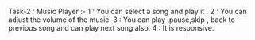 Task-2 : Music Player :- 
1 : You can select a song and play it . 
2 : You can adjust the volume of the music. 
3 : You can play ,pause,skip , back to previous song and can play next song also.
4 : It is responsive.
